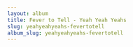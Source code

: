 ```yaml
---
layout: album
title: Fever to Tell - Yeah Yeah Yeahs
slug: yeahyeahyeahs-fevertotell
album_slug: yeahyeahyeahs-fevertotell
---
```

